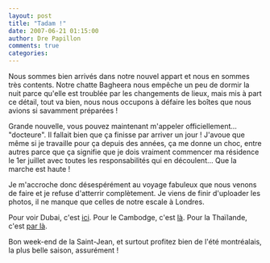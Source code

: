 ```yaml
---
layout: post
title: "Tadam !"
date: 2007-06-21 01:15:00
author: Dre Papillon
comments: true
categories: 
---
```



Nous sommes bien arrivés dans notre nouvel appart et nous en sommes très contents. Notre chatte Bagheera nous empêche un peu de dormir la nuit parce qu'elle est troublée par les changements de lieux, mais mis à part ce détail, tout va bien, nous nous occupons à défaire les boîtes que nous avions si savamment préparées !

Grande nouvelle, vous pouvez maintenant m'appeler officiellement... "docteure". Il fallait bien que ça finisse par arriver un jour ! J'avoue que même si je travaille pour ça depuis des années, ça me donne un choc, entre autres parce que ça signifie que je dois vraiment commencer ma résidence le 1er juillet avec toutes les responsabilités qui en découlent... Que la marche est haute !

Je m'accroche donc désespérément au voyage fabuleux que nous venons de faire et je refuse d'atterrir complètement. Je viens de finir d'uploader les photos, il ne manque que celles de notre escale à Londres.

Pour voir Dubai, c'est [ici](http://www.flickr.com/photos/ebbtide/sets/72157600333691888/).
Pour le Cambodge, c'est [là](http://www.flickr.com/photos/ebbtide/sets/72157600335021810/).
Pour la Thaïlande, c'est [par là](http://www.flickr.com/photos/ebbtide/sets/72157600343660854/).

Bon week-end de la Saint-Jean, et surtout profitez bien de l'été montréalais, la plus belle saison, assurément !